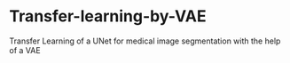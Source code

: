 # Transfer-learning-by-VAE
Transfer Learning of a UNet for medical image segmentation with the help of a VAE
